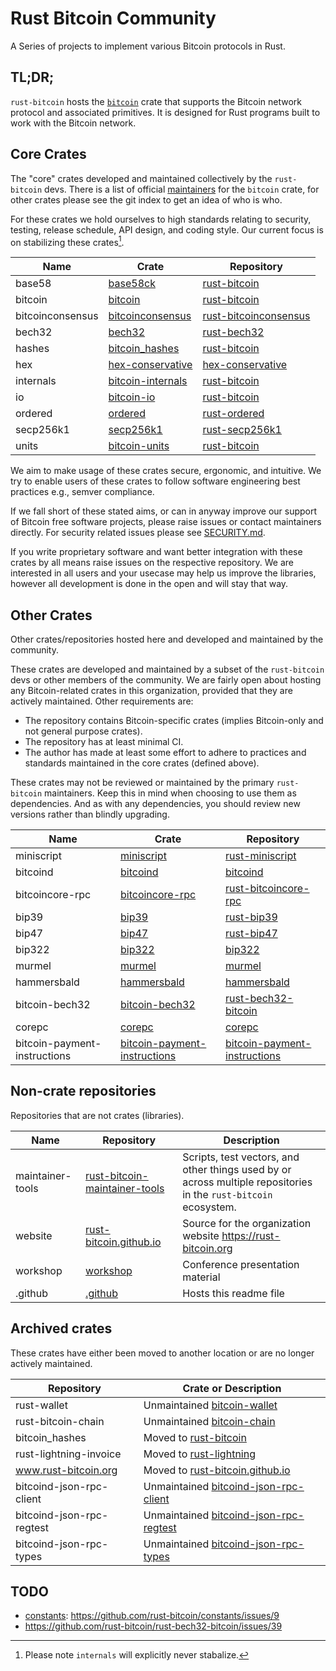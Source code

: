 # Rust Bitcoin Community

A Series of projects to implement various Bitcoin protocols in Rust.

## TL;DR;

`rust-bitcoin` hosts the [`bitcoin`](https://crates.io/crates/bitcoin) crate that supports the
Bitcoin network protocol and associated primitives. It is designed for Rust programs built to work
with the Bitcoin network.

## Core Crates

The "core" crates developed and maintained collectively by the `rust-bitcoin` devs. There is a list
of official [maintainers](https://github.com/rust-bitcoin/rust-bitcoin/blob/master/CONTRIBUTING.md#repository-maintainers)
for the `bitcoin` crate, for other crates please see the git index to get an idea of who is who.

For these crates we hold ourselves to high standards relating to security, testing, release
schedule, API design, and coding style. Our current focus is on stabilizing these crates[^0].

Name | Crate | Repository
---|---|---
base58 | [base58ck](https://crates.io/crates/base58ck) | [rust-bitcoin](https://github.com/rust-bitcoin/rust-bitcoin)
bitcoin | [bitcoin](https://crates.io/crates/bitcoin) | [rust-bitcoin](https://github.com/rust-bitcoin/rust-bitcoin)
bitcoinconsensus | [bitcoinconsensus](https://crates.io/crates/bitcoinconsensus) | [rust-bitcoinconsensus](https://github.com/rust-bitcoin/rust-bitcoinconsensus)
bech32 | [bech32](https://crates.io/crates/bech32) | [rust-bech32](https://github.com/rust-bitcoin/rust-bech32)
hashes | [bitcoin_hashes](https://crates.io/crates/bitcoin_hashes) | [rust-bitcoin](https://github.com/rust-bitcoin/rust-bitcoin)
hex | [hex-conservative](https://crates.io/crates/hex-conservative) | [hex-conservative](https://github.com/rust-bitcoin/hex-conservative)
internals | [bitcoin-internals](https://crates.io/crates/bitcoin-internals) | [rust-bitcoin](https://github.com/rust-bitcoin/rust-bitcoin)
io | [bitcoin-io](https://crates.io/crates/bitcoin-io) | [rust-bitcoin](https://github.com/rust-bitcoin/rust-bitcoin)
ordered | [ordered](https://crates.io/crates/ordered) | [rust-ordered](https://github.com/rust-bitcoin/rust-ordered)
secp256k1 | [secp256k1](https://crates.io/crates/secp256k1) | [rust-secp256k1](https://github.com/rust-bitcoin/rust-secp256k1)
units | [bitcoin-units](https://crates.io/crates/bitcoin-units) | [rust-bitcoin](https://github.com/rust-bitcoin/rust-bitcoin)

We aim to make usage of these crates secure, ergonomic, and intuitive. We try to enable users of
these crates to follow software engineering best practices e.g., semver compliance.

If we fall short of these stated aims, or can in anyway improve our support of Bitcoin free software
projects, please raise issues or contact maintainers directly. For security related issues please
see [SECURITY.md](https://github.com/rust-bitcoin/rust-bitcoin/blob/master/SECURITY.md).

If you write proprietary software and want better integration with these crates by all means raise
issues on the respective repository. We are interested in all users and your usecase may help us
improve the libraries, however all development is done in the open and will stay that way.

[^0]: Please note `internals` will explicitly never stabalize.

## Other Crates

Other crates/repositories hosted here and developed and maintained by the community.

These crates are developed and maintained by a subset of the `rust-bitcoin` devs or other members of
the community. We are fairly open about hosting any Bitcoin-related crates in this organization, provided
that they are actively maintained. Other requirements are:

- The repository contains Bitcoin-specific crates (implies Bitcoin-only and not general purpose crates).
- The repository has at least minimal CI.
- The author has made at least some effort to adhere to practices and standards maintained in the
  core crates (defined above).

These crates may not be reviewed or maintained by the primary `rust-bitcoin` maintainers. Keep this in
mind when choosing to use them as dependencies. And as with any dependencies, you should review new
versions rather than blindly upgrading.

Name | Crate | Repository
---|---|---
miniscript | [miniscript](https://crates.io/crates/miniscript) | [rust-miniscript](https://github.com/rust-bitcoin/rust-miniscript)
bitcoind | [bitcoind](https://crates.io/crates/bitcoind) | [bitcoind](https://github.com/rust-bitcoin/bitcoind)
bitcoincore-rpc | [bitcoincore-rpc](https://crates.io/crates/bitcoincore-rpc) | [rust-bitcoincore-rpc](https://github.com/rust-bitcoin/rust-bitcoincore-rpc)
bip39 | [bip39](https://crates.io/crates/bip39) | [rust-bip39](https://github.com/rust-bitcoin/rust-bip39)
bip47 | [bip47](https://crates.io/crates/bip47) | [rust-bip47](https://github.com/rust-bitcoin/rust-bip47)
bip322 | [bip322](https://crates.io/crates/bip322) | [bip322](https://github.com/rust-bitcoin/bip322)
murmel | [murmel](https://crates.io/crates/murmel) | [murmel](https://github.com/rust-bitcoin/murmel)
hammersbald | [hammersbald](https://crates.io/crates/hammersbald) | [hammersbald](https://github.com/rust-bitcoin/hammersbald)
bitcoin-bech32 | [bitcoin-bech32](https://crates.io/crates/bitcoin-bech32) | [rust-bech32-bitcoin](https://github.com/rust-bitcoin/rust-bech32-bitcoin)
corepc | [corepc](https://crates.io/crates/corepc-node) | [corepc](https://github.com/rust-bitcoin/corepc)
bitcoin-payment-instructions | [bitcoin-payment-instructions](https://crates.io/crates/bitcoin-payment-instructions) | [bitcoin-payment-instructions](https://github.com/rust-bitcoin/bitcoin-payment-instructions)

## Non-crate repositories

Repositories that are not crates (libraries).

Name | Repository | Description
---|---|---
maintainer-tools | [rust-bitcoin-maintainer-tools](https://github.com/rust-bitcoin/rust-bitcoin-maintainer-tools) | Scripts, test vectors, and other things used by or across multiple repositories in the `rust-bitcoin` ecosystem.
website | [rust-bitcoin.github.io](https://github.com/rust-bitcoin/rust-bitcoin.github.io) | Source for the organization website https://rust-bitcoin.org
workshop | [workshop](https://github.com/rust-bitcoin/workshop) | Conference presentation material
.github | [.github](https://github.com/rust-bitcoin/.github) | Hosts this readme file

## Archived crates

These crates have either been moved to another location or are no longer actively maintained.

Repository | Crate or Description
---|---
rust-wallet | Unmaintained [bitcoin-wallet](https://crates.io/crates/bitcoin-wallet)
rust-bitcoin-chain | Unmaintained [bitcoin-chain](https://github.com/rust-bitcoin/rust-bitcoin-chain)
bitcoin_hashes | Moved to [rust-bitcoin](https://github.com/rust-bitcoin/rust-bitcoin/tree/master/hashes)
rust-lightning-invoice | Moved to [rust-lightning](https://github.com/lightningdevkit/rust-lightning/tree/main/lightning-invoice)
www.rust-bitcoin.org | Moved to [rust-bitcoin.github.io](https://github.com/rust-bitcoin/rust-bitcoin.github.io)
bitcoind-json-rpc-client | Unmaintained [bitcoind-json-rpc-client](https://crates.io/crates/bitcoind-json-rpc-client)
bitcoind-json-rpc-regtest | Unmaintained [bitcoind-json-rpc-regtest](https://crates.io/crates/bitcoind-json-rpc-regtest)
bitcoind-json-rpc-types | Unmaintained [bitcoind-json-rpc-types](https://crates.io/crates/bitcoind-json-rpc-types)

## TODO

- [constants](https://github.com/rust-bitcoin/constants): https://github.com/rust-bitcoin/constants/issues/9
- https://github.com/rust-bitcoin/rust-bech32-bitcoin/issues/39
